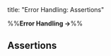 <frontmatter>
title: "Error Handling: Assertions"
</frontmatter>

<link rel="stylesheet" href="{{baseUrl}}/css/textbook.css">

<div class="website-content">

%%**Error Handling →**%%

## Assertions

<div id="main">

<include src="what/embed.md" boilerplate  />
<include src="how/embed.md" boilerplate  />
<include src="when/embed.md" boilerplate  />

</div>

</div>
